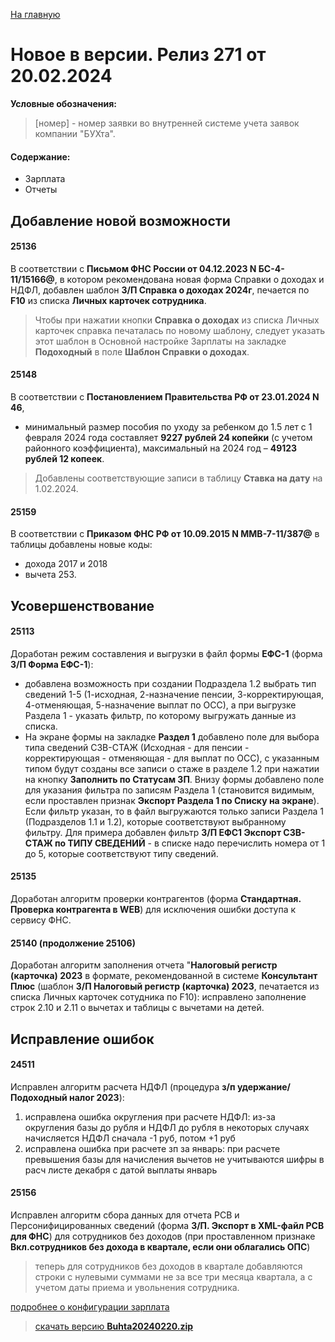 ﻿[На главную](../../index.md)

# Новое  в версии. Релиз 271 от 20.02.2024

**Условные обозначения:**
 >[номер] - номер заявки во внутренней системе учета заявок компании "БУХта".

#### Содержание: 

- Зарплата
- Отчеты

## Добавление новой возможности

#### 25136
В соответствии с __Письмом ФНС России от 04.12.2023 N БС-4-11/15166@__, в котором рекомендована новая форма Справки о доходах и НДФЛ, добавлен шаблон __З/П Справка о доходах 2024г__, печается по __F10__ из списка __Личных карточек сотрудника__.
>Чтобы при нажатии кнопки __Справка о доходах__ из списка Личных карточек справка печаталась по новому шаблону, следует указать этот шаблон в Основной настройке Зарплаты на закладке __Подоходный__ в поле __Шаблон Справки о доходах__.

#### 25148
В соответствии с __Постановлением Правительства РФ от 23.01.2024 N 46__, 
- минимальный размер пособия по уходу за ребенком до 1.5 лет с 1 февраля 2024 года составляет __9227 рублей 24 копейки__ (с учетом районного коэффициента), максимальный на 2024 год – __49123 рублей 12 копеек__.
>Добавлены соответствующие записи в таблицу __Ставка на дату__ на 1.02.2024.

#### 25159
В соответствии с __Приказом ФНС РФ от 10.09.2015 N ММВ-7-11/387@__ в таблицы добавлены новые коды:
 - дохода 2017 и 2018 
 - вычета 253.

## Усовершенствование

#### 25113
Доработан режим составления и выгрузки в файл формы __ЕФС-1__ (форма __З/П Форма ЕФС-1__): 
- добавлена возможность при создании Подраздела 1.2 выбрать тип сведений 1-5 (1-исходная, 2-назначение пенсии, 3-корректирующая, 4-отменяющая, 5-назначение выплат по ОСС), а при выгрузке Раздела 1 - указать фильтр, по которому выгружать данные из списка.
- На экране формы на закладке __Раздел 1__ добавлено поле для выбора типа сведений СЗВ-СТАЖ (Исходная - для пенсии - корректирующая - отменяющая - для выплат по ОСС), с указанным типом будут созданы все записи о стаже в разделе 1.2 при нажатии на кнопку __Заполнить по Статусам ЗП__.
Внизу формы добавлено поле для указания фильтра по записям Раздела 1 (становится видимым, если проставлен признак __Экспорт Раздела 1 по Списку на экране__). Если фильтр указан, то в файл выгружаются только записи Раздела 1 (Подразделов 1.1 и 1.2), которые соответствуют выбранному фильтру. 
Для примера добавлен фильтр __З/П ЕФС1 Экспорт СЗВ-СТАЖ по ТИПУ СВЕДЕНИЙ__ - в списке надо перечислить номера от 1 до 5, которые соответствуют типу сведений.

#### 25135
Доработан алгоритм проверки контрагентов (форма __Стандартная. Проверка контрагента в WEB__) для исключения ошибки доступа к сервису ФНС.

#### 25140 (продолжение 25106)
Доработан алгоритм заполнения отчета "__Налоговый регистр (карточка) 2023__ в формате, рекомендованной в системе __Консультант Плюс__ (шаблон __З/П Налоговый регистр (карточка) 2023__, печатается из списка Личных карточек сотудника по F10): исправлено заполнение строк 2.10 и 2.11 о вычетах и таблицы с вычетами на детей.


## Исправление ошибок

#### 24511
Исправлен алгоритм расчета НДФЛ (процедура __з/п удержание/Подоходный налог 2023__):
1. исправлена ошибка округления при расчете НДФЛ: из-за округления базы до рубля и НДФЛ до рубля в некоторых случаях начисляется НДФЛ сначала -1 руб, потом +1 руб
2. исправлена ошибка при расчете зп за январь: при расчете превышения базы для начисления вычетов не учитываются шифры в расч листе декабря с датой выплаты январь

#### 25156
Исправлен алгоритм сбора данных для отчета РСВ и Персонифицированных сведений (форма __З/П. Экспорт в XML-файл РСВ для ФНС__) для сотрудников без доходов (при проставленном признаке __Вкл.сотрудников без дохода в квартале, если они облагались ОПС__)
>теперь для сотрудников без доходов в квартале добавляются строки с нулевыми суммами не за все три месяца квартала, а с учетом даты приема и увольнения сотрудника.


[подробнее о конфигурации зарплата](Стандартная_Зарплата.htm)

>[скачать версию **Buhta20240220.zip**](Buhta20240220.zip)
